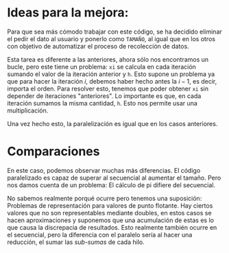 # Ideas para la mejora:

Para que sea más cómodo trabajar con este código, se ha decidido eliminar el pedir el dato al usuario y ponerlo como `TAMAÑO`, al igual que en los otros con objetivo de automatizar el proceso de recolección de datos.

Esta tarea es diferente a las anteriores, ahora sólo nos encontramos un bucle, pero este tiene un problema:
`xi` se calcula en cada iteración sumando el valor de la iteración anterior y `h`.
Esto supone un problema ya que para hacer la iteración $i$, debemos haber hecho antes la $i-1$, es decir, importa el orden.
Para resolver esto, tenemos que poder obtener `xi` sin depender de iteraciones "anteriores".
Lo importante es que, en cada iteración sumamos la misma cantidad, `h`.
Esto nos permite usar una multiplicación.

Una vez hecho esto, la paralelización es igual que en los casos anteriores.

# Comparaciones

En este caso, podemos observar muchas más diferencias.
El código paralelizado es capaz de superar al secuencial al aumentar el tamaño.
Pero nos damos cuenta de un problema:
El cálculo de pi difiere del secuencial.

No sabemos realmente porqué ocurre pero tenemos una suposición:
Problemas de representación para valores de punto flotante.
Hay ciertos valores que no son representables mediante doubles, en estos casos se hacen aproximaciones y suponemos que una acumulación de estas es lo que causa la discrepacia de resultados.
Esto realmente también ocurre en el secuencial, pero la diferencia con el paralelo sería al hacer una reducción, el sumar las _sub-sumas_ de cada hilo.


